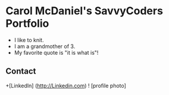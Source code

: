   
# Carol McDaniel's SavvyCoders Portfolio
  
+ I like to knit. 
+ I am a grandmother of 3. 
+ My favorite quote is "it is what is"!
  
## Contact
  
+[LinkedIn] (http://Linkedin.com)
! [profile photo]
  